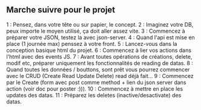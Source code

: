 ## Marche suivre pour le projet ##
1 : Pensez, dans votre tête ou sur papier, le concept.
2 : Imaginez votre DB, peux importe le moyen utilisé, ça doit aller assez vite.
3 : Commencez à préparer votre JSON, testez la avec json-server.
4 : Quand l'api est mise en place (1 journée max) penssez à votre front.
5 : Lancez-vous dans la conception basique html du projet.
6 : Commencez à lier vos actions dans l'html avec des events JS.
7 : Avant toutes opérations de créations, delete, modif etc, préparer uniquement les fonctionnalités de reading de datas.
8 : Quand toutes les données / bouttons, sont prêt vous pourrez commencer avec le CRUD (Create Read Update Delete) read déjà fait...
9 : Commencez par le Create (form avec post comme method + lien du json server dans action (voir doc pour poster :))).
10 : Commencez à mettre en place les updates des datas.
11 : Préparez les deletes (inactive/desactivate) des datas.